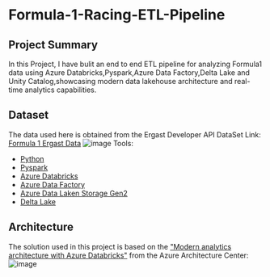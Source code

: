 # Formula-1-Racing-ETL-Pipeline
## Project Summary
In this Project, I have bulit an end to end ETL pipeline for analyzing Formula1 data using Azure Databricks,Pyspark,Azure Data Factory,Delta Lake and Unity Catalog,showcasing modern data lakehouse architecture and real-time analytics capabilities.
## Dataset
The data used here is obtained from the Ergast Developer API
DataSet Link:
[Formula 1 Ergast Data](https://ergast.com/mrd/)
![image](https://github.com/user-attachments/assets/a8ae5326-1f0e-4bc7-8bfc-24a256c4956c)
Tools:
- [Python](https://www.python.org/)
- [Pyspark](https://spark.apache.org/docs/latest/api/python/)
- [Azure Databricks](https://azure.microsoft.com/en-us/products/databricks/)
- [Azure Data Factory](https://azure.microsoft.com/en-us/products/data-factory)
- [Azure Data Laken Storage Gen2](https://azure.microsoft.com/en-us/solutions/data-lake/)
- [Delta Lake](https://learn.microsoft.com/en-us/azure/databricks/delta/)

## Architecture
The solution used in this project is based on the ["Modern analytics architecture with Azure Databricks"](https://learn.microsoft.com/en-us/azure/architecture/solution-ideas/articles/azure-databricks-modern-analytics-architecture) from the Azure Architecture Center:
![image](https://camo.githubusercontent.com/a95da7f94ffefc340bfb5639070c8366b6df51a0803792db201996349e811ea0/68747470733a2f2f6c6561726e2e6d6963726f736f66742e636f6d2f656e2d75732f617a7572652f6172636869746563747572652f736f6c7574696f6e2d69646561732f6d656469612f617a7572652d64617461627269636b732d6d6f6465726e2d616e616c79746963732d6172636869746563747572652d6469616772616d2e706e67)




